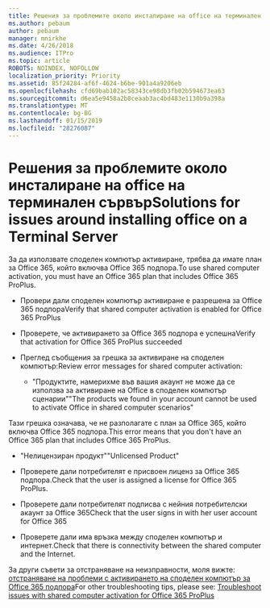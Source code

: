 ```yaml
---
title: Решения за проблемите около инсталиране на office на терминален сървър
ms.author: pebaum
author: pebaum
manager: mnirkhe
ms.date: 4/26/2018
ms.audience: ITPro
ms.topic: article
ROBOTS: NOINDEX, NOFOLLOW
localization_priority: Priority
ms.assetid: 85f24284-af6f-4624-b6be-901a4a9206eb
ms.openlocfilehash: cfd69bab102ac58343ce98db3fb02b594673ea63
ms.sourcegitcommit: d6ea5e9458a2b8ceaab3ac4bd483e1130b9a398a
ms.translationtype: MT
ms.contentlocale: bg-BG
ms.lasthandoff: 01/15/2019
ms.locfileid: "28276087"
---
```

# <a name="solutions-for-issues-around-installing-office-on-a-terminal-server"></a><span data-ttu-id="4810d-102">Решения за проблемите около инсталиране на office на терминален сървър</span><span class="sxs-lookup"><span data-stu-id="4810d-102">Solutions for issues around installing office on a Terminal Server</span></span>

<span data-ttu-id="4810d-103">За да използвате споделен компютър активиране, трябва да имате план за Office 365, който включва Office 365 подпора.</span><span class="sxs-lookup"><span data-stu-id="4810d-103">To use shared computer activation, you must have an Office 365 plan that includes Office 365 ProPlus.</span></span>
  
- <span data-ttu-id="4810d-104">Провери дали споделен компютър активиране е разрешена за Office 365 подпора</span><span class="sxs-lookup"><span data-stu-id="4810d-104">Verify that shared computer activation is enabled for Office 365 ProPlus</span></span>
    
- <span data-ttu-id="4810d-105">Проверете, че активирането за Office 365 подпора е успешна</span><span class="sxs-lookup"><span data-stu-id="4810d-105">Verify that activation for Office 365 ProPlus succeeded</span></span>
    
- <span data-ttu-id="4810d-106">Преглед съобщения за грешка за активиране на споделен компютър:</span><span class="sxs-lookup"><span data-stu-id="4810d-106">Review error messages for shared computer activation:</span></span>
    
  - <span data-ttu-id="4810d-107">"Продуктите, намерихме във вашия акаунт не може да се използва за активиране на Office в споделен компютър сценарии"</span><span class="sxs-lookup"><span data-stu-id="4810d-107">"The products we found in your account cannot be used to activate Office in shared computer scenarios"</span></span>
  
<span data-ttu-id="4810d-108">Тази грешка означава, че не разполагате с план за Office 365, който включва Office 365 подпора.</span><span class="sxs-lookup"><span data-stu-id="4810d-108">This error means that you don't have an Office 365 plan that includes Office 365 ProPlus.</span></span>
    
  - <span data-ttu-id="4810d-109">"Нелицензиран продукт"</span><span class="sxs-lookup"><span data-stu-id="4810d-109">"Unlicensed Product"</span></span>
    
  - <span data-ttu-id="4810d-110">Проверете дали потребителят е присвоен лиценз за Office 365 подпора.</span><span class="sxs-lookup"><span data-stu-id="4810d-110">Check that the user is assigned a license for Office 365 ProPlus.</span></span>
    
  - <span data-ttu-id="4810d-111">Проверете дали потребителят подписва с нейния потребителски акаунт за Office 365</span><span class="sxs-lookup"><span data-stu-id="4810d-111">Check that the user signs in with her user account for Office 365</span></span>
    
  - <span data-ttu-id="4810d-112">Проверете дали има връзка между споделен компютър и интернет.</span><span class="sxs-lookup"><span data-stu-id="4810d-112">Check that there is connectivity between the shared computer and the Internet.</span></span>
    
<span data-ttu-id="4810d-113">За други съвети за отстраняване на неизправности, моля вижте: [отстраняване на проблеми с активирането на споделен компютър за Office 365 подпора](https://docs.microsoft.com/DeployOffice/troubleshoot-issues-with-shared-computer-activation-for-office-365-proplus)</span><span class="sxs-lookup"><span data-stu-id="4810d-113">For other troubleshooting tips, please see: [Troubleshoot issues with shared computer activation for Office 365 ProPlus](https://docs.microsoft.com/DeployOffice/troubleshoot-issues-with-shared-computer-activation-for-office-365-proplus)</span></span>
  

